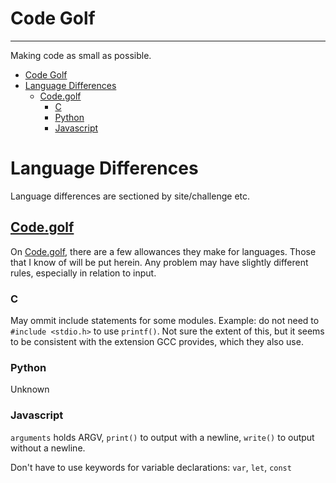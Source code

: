 # Code Golf

--------------------------------------------------------------------------------

Making code as small as possible.

- [Code Golf](#code-golf)
- [Language Differences](#language-differences)
  - [Code.golf](#codegolf)
    - [C](#c)
    - [Python](#python)
    - [Javascript](#javascript)

# Language Differences

Language differences are sectioned by site/challenge etc.

## [Code.golf](http://code.golf)

On [Code.golf](http://code.golf), there are a few allowances they make for
languages. Those that I know of will be put herein. Any problem may have
slightly different rules, especially in relation to input.

### C

May ommit include statements for some modules. Example: do not need to
`#include <stdio.h>` to use `printf()`. Not sure the extent of this, but it
seems to be consistent with the extension GCC provides, which they also use.

### Python

Unknown

### Javascript

`arguments` holds ARGV, `print()` to output with a newline, `write()` to output
without a newline.

Don't have to use keywords for variable declarations: `var`, `let`, `const`
